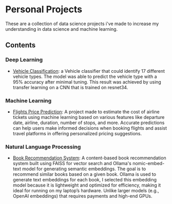 # Personal Projects
These are a collection of data science projects i've made to increase my understanding in data science and machine learning. 

## Contents
### Deep Learning
- [Vehicle Classification](https://github.com/IssabelAverina/PersonalProjects/tree/d5b05946aff38fe14782d18aeecd39d305a1d5b7/VehicleClassifier): a Vehicle classifier that could identify 17 different vehicle types. The model was able to predict the vehicle type with a 95% accuracy after minimal tuning. This result was achieved by using transfer learning on a CNN that is trained on resnet34.

### Machine Learning
- [Flights Price Prediction](https://github.com/IssabelAverina/PersonalProjects/tree/main/FlightsPricePrediction): A project made to estimate the cost of airline tickets using machine learning based on various features like departure date, airline, duration, number of stops, and more. Accurate predictions can help users make informed decisions when booking flights and assist travel platforms in offering personalized pricing suggestions.

### Natural Language Processing
- [Book Recommendation System](https://github.com/IssabelAverina/PersonalProjects/tree/main/Book%20Recommendation):  A content-based book recommendation system built using FAISS for vector search and Ollama's nomic-embed-text model for generating semantic embeddings. The goal is to recommend similar books based on a given book. Ollama is used to generate text embeddings for each book, I selected this embedding model because it is lightweight and optimized for efficiency, making it ideal for running on my laptop’s hardware. Unlike larger models (e.g., OpenAI embeddings) that requires payments and high-end GPUs. 

